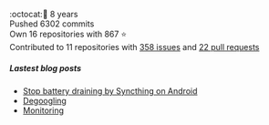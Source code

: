 :octocat::birthday: 8 years  
Pushed 6302 commits  
Own 16 repositories with 867 :star:  
Contributed to 11 repositories with [358 issues](https://github.com/issues?q=is%3Aissue+author%3Aeoli3n) and [22 pull requests](https://github.com/pulls?q=is%3Apr+author%3Aeoli3n+)

##### Lastest blog posts
- [Stop battery draining by Syncthing on Android](https://eoli3n.github.io/2021/12/29/syncthing-battery-draining.html)
- [Degoogling](https://eoli3n.github.io/2021/12/21/degoogling-android.html)
- [Monitoring](https://eoli3n.github.io/2021/12/10/monitoring.html)
